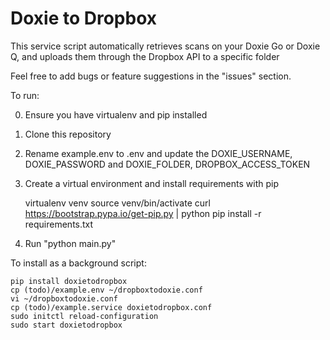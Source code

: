 # Doxie to Dropbox

This service script automatically retrieves scans on your Doxie Go or Doxie Q, and uploads them through the Dropbox API to a specific folder

Feel free to add bugs or feature suggestions in the "issues" section.

To run:

0) Ensure you have virtualenv and pip installed

1) Clone this repository

3) Rename example.env to .env and update the DOXIE_USERNAME, DOXIE_PASSWORD and DOXIE_FOLDER, DROPBOX_ACCESS_TOKEN

4) Create a virtual environment and install requirements with pip
	
	virtualenv venv
    source venv/bin/activate
    curl https://bootstrap.pypa.io/get-pip.py | python
    pip install -r requirements.txt

5) Run "python main.py" 


To install as a background script:

	pip install doxietodropbox
	cp (todo)/example.env ~/dropboxtodoxie.conf
	vi ~/dropboxtodoxie.conf
	cp (todo)/example.service doxietodropbox.conf
	sudo initctl reload-configuration
	sudo start doxietodropbox
